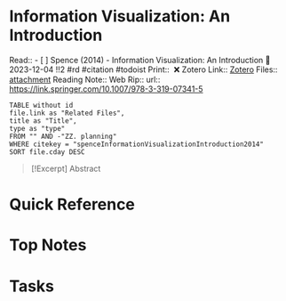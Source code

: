
# Information Visualization: An Introduction
Read:: - [ ] Spence (2014) - Information Visualization: An Introduction 🛫2023-12-04 !!2 #rd #citation #todoist
Print::  ❌
Zotero Link:: [Zotero](zotero://select/library/items/VU3KDRQV) 
Files:: [attachment](<file:///C:/Users/michaelt/Insync/m@tarlton.info/Google%20Drive/06.%20Zotero/storage_new/Springer%20International%20Publishing_2014/Spence_2014_Information%20Visualization.pdf>)
Reading Note::
Web Rip::
url:: https://link.springer.com/10.1007/978-3-319-07341-5

```dataview
TABLE without id
file.link as "Related Files",
title as "Title",
type as "type"
FROM "" AND -"ZZ. planning"
WHERE citekey = "spenceInformationVisualizationIntroduction2014" 
SORT file.cday DESC
```

> [!Excerpt] Abstract
> 
# Quick Reference

# Top Notes

# Tasks






















